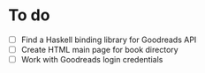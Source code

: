 # To do 

- [ ] Find a Haskell binding library for Goodreads API
- [ ] Create HTML main page for book directory 
- [ ] Work with Goodreads login credentials 
